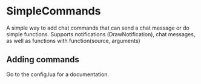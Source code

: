# SimpleCommands

A simple way to add chat commands that can send a chat message or do simple functions.
Supports notifications (DrawNotification), chat messages, as well as functions with function(source, arguments)

## Adding commands
Go to the config.lua for a documentation.
